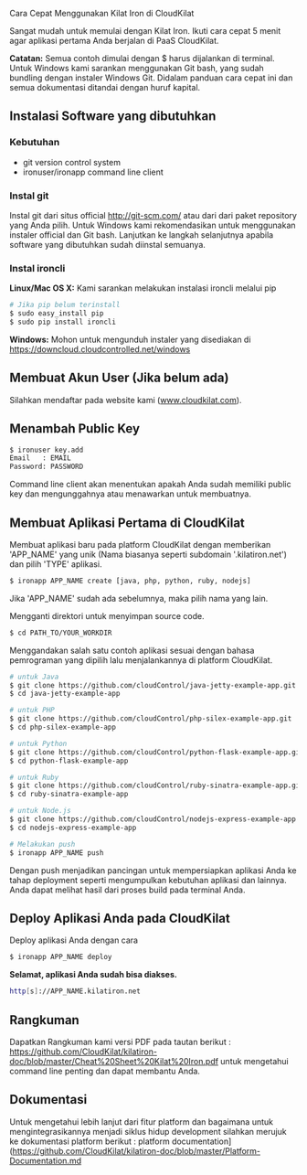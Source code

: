 Cara Cepat Menggunakan Kilat Iron di CloudKilat

Sangat mudah untuk memulai dengan Kilat Iron. Ikuti cara cepat 5 menit agar aplikasi pertama Anda berjalan di PaaS CloudKilat.

**Catatan:** Semua contoh dimulai dengan $ harus dijalankan di terminal. Untuk Windows kami sarankan menggunakan Git bash, yang sudah bundling dengan instaler Windows Git. Didalam panduan cara cepat ini dan semua dokumentasi ditandai dengan huruf kapital. 

## Instalasi Software yang dibutuhkan
### Kebutuhan

* git version control system
* ironuser/ironapp command line client

### Instal git

Instal git dari situs official http://git-scm.com/ atau dari dari paket repository yang Anda pilih. Untuk Windows kami rekomendasikan untuk menggunakan instaler official dan Git bash. Lanjutkan ke langkah selanjutnya apabila software yang dibutuhkan sudah diinstal semuanya.

### Instal ironcli

**Linux/Mac OS X:** Kami sarankan melakukan instalasi ironcli melalui pip

~~~bash
# Jika pip belum terinstall
$ sudo easy_install pip
$ sudo pip install ironcli
~~~

**Windows:** Mohon untuk mengunduh instaler yang disediakan di https://downcloud.cloudcontrolled.net/windows

## Membuat Akun User (Jika belum ada)

Silahkan mendaftar pada website kami (www.cloudkilat.com).

## Menambah Public Key

~~~bash
$ ironuser key.add
Email   : EMAIL
Password: PASSWORD
~~~

Command line client akan menentukan apakah Anda sudah memiliki public key dan mengunggahnya atau menawarkan untuk membuatnya.

## Membuat Aplikasi Pertama di CloudKilat

Membuat aplikasi baru pada platform CloudKilat dengan memberikan 'APP_NAME' yang unik (Nama biasanya seperti subdomain '.kilatiron.net') dan pilih 'TYPE' aplikasi.

~~~bash
$ ironapp APP_NAME create [java, php, python, ruby, nodejs]
~~~

Jika 'APP_NAME' sudah ada sebelumnya, maka pilih nama yang lain.

Mengganti direktori untuk menyimpan source code.

~~~bash
$ cd PATH_TO/YOUR_WORKDIR
~~~

Menggandakan salah satu contoh aplikasi sesuai dengan bahasa pemrograman yang dipilih lalu menjalankannya di platform CloudKilat.

~~~bash
# untuk Java
$ git clone https://github.com/cloudControl/java-jetty-example-app.git
$ cd java-jetty-example-app

# untuk PHP
$ git clone https://github.com/cloudControl/php-silex-example-app.git
$ cd php-silex-example-app

# untuk Python
$ git clone https://github.com/cloudControl/python-flask-example-app.git
$ cd python-flask-example-app

# untuk Ruby
$ git clone https://github.com/cloudControl/ruby-sinatra-example-app.git
$ cd ruby-sinatra-example-app

# untuk Node.js
$ git clone https://github.com/cloudControl/nodejs-express-example-app.git
$ cd nodejs-express-example-app

# Melakukan push
$ ironapp APP_NAME push
~~~

Dengan push menjadikan pancingan untuk mempersiapkan aplikasi Anda ke tahap deployment seperti mengumpulkan kebutuhan aplikasi dan lainnya. Anda dapat melihat hasil dari proses build pada terminal Anda.

## Deploy Aplikasi Anda pada CloudKilat

Deploy aplikasi Anda dengan cara

~~~bash
$ ironapp APP_NAME deploy
~~~

**Selamat, aplikasi Anda sudah bisa diakses.**

~~~bash
http[s]://APP_NAME.kilatiron.net
~~~

## Rangkuman

Dapatkan Rangkuman kami versi PDF pada tautan berikut : https://github.com/CloudKilat/kilatiron-doc/blob/master/Cheat%20Sheet%20Kilat%20Iron.pdf untuk mengetahui command line penting dan dapat membantu Anda.

## Dokumentasi

Untuk mengetahui lebih lanjut dari fitur platform dan bagaimana untuk mengintegrasikannya menjadi siklus hidup development silahkan merujuk ke dokumentasi platform berikut : platform documentation](https://github.com/CloudKilat/kilatiron-doc/blob/master/Platform-Documentation.md